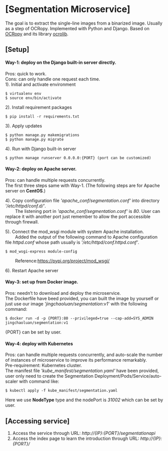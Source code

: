 # [Segmentation Microservice]
The goal is to extract the single-line images from a binarized image. Usually as a step of OCRopy. Implemented with Python and Django. Based on [OCRopy](https://github.com/tmbdev/ocropy) and its library [ocrolib](https://github.com/tmbdev/ocropy/tree/master/ocrolib).

## [Setup]
#### Way-1: deploy on the Django built-in server directly.<br/>
Pros: quick to work.<br/>
Cons: can only handle one request each time.<br/>
1). Initial and activate environment<br/>

	$ virtualenv env  
	$ source env/bin/activate  
  
2). Install requirement packages<br/>

    $ pip install -r requirements.txt
    
3). Apply updates<br/>

    $ python manage.py makemigrations
    $ python manage.py migrate
    
4). Run with Django built-in server<br/>

    $ python manage runserver 0.0.0.0:{PORT} (port can be customized)
    

#### Way-2: deploy on Apache server.<br/>
Pros: can handle multiple requests concurrently.<br/>
The first three steps same with Way-1. (The following steps are for Apache server on **CentOS**.)<br/>

4). Copy configuration file *'apache_conf/segmentation.conf'* into directory *'/etc/httpd/conf.d/'*.<br/>
&nbsp;&nbsp;&nbsp;&nbsp;&nbsp;&nbsp;&nbsp;&nbsp;The listening port in *'apache_conf/segmentation.conf'* is *80*. User can replace it with another port just remember to allow the port accessible through firewall.<br/>

5). Connect the mod_wsgi module with system Apache installation.<br/>
&nbsp;&nbsp;&nbsp;&nbsp;&nbsp;&nbsp;&nbsp;&nbsp;Added the output of the following command to Apache configuration file *httpd.conf* whose path usually is *'/etc/httpd/conf.httpd.conf'*.<br/>

    $ mod_wsgi-express module-config
    
&nbsp;&nbsp;&nbsp;&nbsp;&nbsp;&nbsp;&nbsp;&nbsp;Reference:https://pypi.org/project/mod_wsgi/

6). Restart Apache server<br/>

#### Way-3: set up from Docker image.<br/>
Pros: needn’t to download and deploy the microservice.<br/>
The Dockerfile have beed provided, you can built the image by yourself or just use our image *'jingchaoluan/segmentation:v1'* with the following command:<br/>

    $ docker run -d -p {PORT}:80 --privileged=true --cap-add=SYS_ADMIN jingchaoluan/segmentation:v1

{PORT} can be set by user.

#### Way-4: deploy with Kubernetes<br/>
Pros: can handle multiple requests concurrently, and auto-scale the number of instances of microservice to improve its performance remarkably.<br/>
Pre-requirement: Kubernetes cluster.<br/>
The manifest file *'kube_manifest/segmentation.yaml'* have been provided, user only need to create the Segmentation Deployment/Pods/Service/auto-scaler with command like:<br/>

    $ kubectl apply -f kube_manifest/segmentation.yaml

Here we use **NodeType** type and the nodePort is *31002* which can be set by user.

## [Accessing service]
1. Access the service through URL: *http://{IP}:{PORT}/segmentationapi*<br/>
2. Access the index page to learn the introduction through URL: *http://{IP}:{PORT}/*
